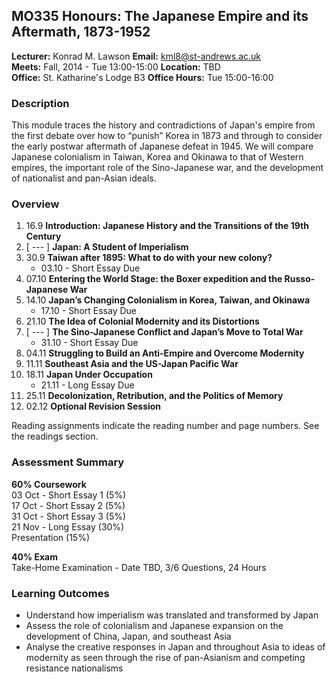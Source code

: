 ## MO335 Honours: The Japanese Empire and its Aftermath, 1873-1952

**Lecturer:** Konrad M. Lawson **Email:** kml8@st-andrews.ac.uk  
**Meets:** Fall, 2014 - Tue 13:00-15:00 **Location:** TBD  
**Office:** St. Katharine's Lodge B3  **Office Hours:** Tue 15:00-16:00  

### Description	

This module traces the history and contradictions of Japan's empire from the first debate over how to “punish” Korea in 1873 and through to consider the early postwar aftermath of Japanese defeat in 1945. We will compare Japanese colonialism in Taiwan, Korea and Okinawa to that of Western empires, the important role of the Sino-Japanese war, and the development of nationalist and pan-Asian ideals.

### Overview

1. 16.9 **Introduction: Japanese History and the Transitions of the 19th Century**   
2. [ --- ] **Japan: A Student of Imperialism**                                          
3. 30.9  **Taiwan after 1895: What to do with your new colony?**                      
    * 03.10 - Short Essay Due
4. 07.10 **Entering the World Stage: the Boxer expedition and the Russo-Japanese War** 
5. 14.10 **Japan’s Changing Colonialism in Korea, Taiwan, and Okinawa**             
    * 17.10 - Short Essay Due
6. 21.10 **The Idea of Colonial Modernity and its Distortions**                       
7. [ --- ] **The Sino-Japanese Conflict and Japan’s Move to Total War**                 
    * 31.10 - Short Essay Due
8. 04.11 **Struggling to Build an Anti-Empire and Overcome Modernity**                
9. 11.11 **Southeast Asia and the US-Japan Pacific War**  
10. 18.11 **Japan Under Occupation**                  
    * 21.11 - Long Essay Due
11. 25.11 **Decolonization, Retribution, and the Politics of Memory**                  
12. 02.12  **Optional Revision Session**

Reading assignments indicate the reading number and page numbers. See the readings section.

### Assessment Summary

**60% Coursework**  
03 Oct - Short Essay 1 (5%)   
17 Oct - Short Essay 2 (5%)  
31 Oct - Short Essay 3 (5%)  
21 Nov - Long Essay (30%)  
Presentation (15%)

**40% Exam**  
Take-Home Examination - Date TBD, 3/6 Questions, 24 Hours  

### Learning Outcomes

* Understand how imperialism was translated and transformed by Japan
* Assess the role of colonialism and Japanese expansion on the development of China, Japan, and southeast Asia
* Analyse the creative responses in Japan and throughout Asia to ideas of modernity as seen through the rise of pan-Asianism and competing resistance nationalisms

